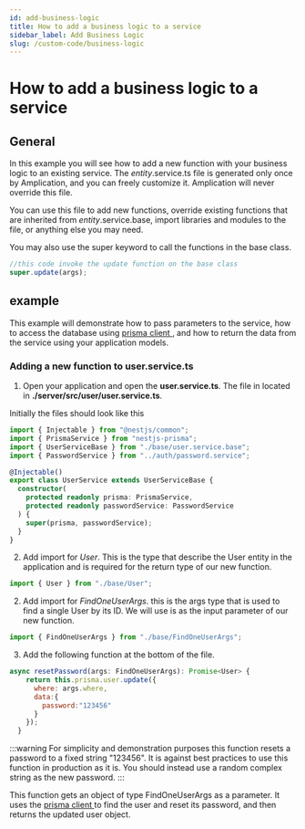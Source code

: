 ```yaml
---
id: add-business-logic
title: How to add a business logic to a service
sidebar_label: Add Business Logic
slug: /custom-code/business-logic
---
```


# How to add a business logic to a service

## General

In this example you will see how to add a new function with your business logic to an existing service.
The _entity_.service.ts file is generated only once by Amplication, and you can freely customize it. Amplication will never override this file.

You can use this file to add new functions, override existing functions that are inherited from _entity_.service.base, import libraries and modules to the file, or anything else you may need.

You may also use the super keyword to call the functions in the base class.

```typescript
//this code invoke the update function on the base class
super.update(args);
```

## example

This example will demonstrate how to pass parameters to the service, how to access the database using [prisma client ](https://www.prisma.io/docs/concepts/components/prisma-client), and how to return the data from the service using your application models.

### Adding a new function to user.service.ts

1. Open your application and open the **user.service.ts**. The file in located in **./server/src/user/user.service.ts**.

Initially the files should look like this

```typescript
import { Injectable } from "@nestjs/common";
import { PrismaService } from "nestjs-prisma";
import { UserServiceBase } from "./base/user.service.base";
import { PasswordService } from "../auth/password.service";

@Injectable()
export class UserService extends UserServiceBase {
  constructor(
    protected readonly prisma: PrismaService,
    protected readonly passwordService: PasswordService
  ) {
    super(prisma, passwordService);
  }
}
```

2. Add import for _User_. This is the type that describe the User entity in the application and is required for the return type of our new function.

```javascript
import { User } from "./base/User";
```

2. Add import for _FindOneUserArgs_. this is the args type that is used to find a single User by its ID. We will use is as the input parameter of our new function.

```javascript
import { FindOneUserArgs } from "./base/FindOneUserArgs";
```

3. Add the following function at the bottom of the file.

```javascript
async resetPassword(args: FindOneUserArgs): Promise<User> {
    return this.prisma.user.update({
      where: args.where,
      data:{
        password:"123456"
      }
    });
  }
```

:::warning
For simplicity and demonstration purposes this function resets a password to a fixed string "123456". It is against best practices to use this function in production as it is. You should instead use a random complex string as the new password.
:::

This function gets an object of type FindOneUserArgs as a parameter.
It uses the [prisma client ](https://www.prisma.io/docs/concepts/components/prisma-client) to find the user and reset its password, and then returns the updated user object.
